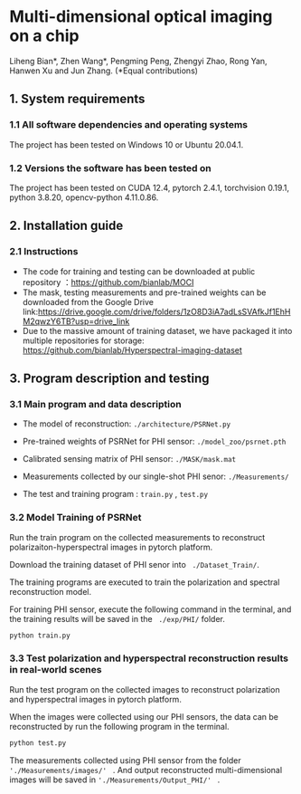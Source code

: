 # Multi-dimensional optical imaging on a chip

Liheng Bian\*, Zhen Wang\*, Pengming Peng, Zhengyi Zhao, Rong Yan, Hanwen Xu and Jun Zhang. (*Equal contributions)



## 1. System requirements

### 1.1 All software dependencies and operating systems

The project has been tested on Windows 10 or Ubuntu 20.04.1.

### 1.2 Versions the software has been tested on

The project has been tested on CUDA 12.4, pytorch 2.4.1, torchvision 0.19.1,  python 3.8.20, opencv-python 4.11.0.86. 



## 2. Installation guide

### 2.1 Instructions

- The code for training and testing can be downloaded at public repository ：https://github.com/bianlab/MOCI
- The mask, testing measurements and pre-trained weights can be downloaded from the Google Drive link:https://drive.google.com/drive/folders/1zO8D3iA7adLsSVAfkJf1EhHM2qwzY6TB?usp=drive_link
- Due to the massive amount of training dataset, we have packaged it into multiple repositories for storage: https://github.com/bianlab/Hyperspectral-imaging-dataset



## 3. Program description and testing

### 3.1 Main program and data description

- The model of reconstruction:  `./architecture/PSRNet.py` 

- Pre-trained weights of PSRNet for PHI sensor:   `./model_zoo/psrnet.pth` 

- Calibrated sensing matrix of PHI sensor:   `./MASK/mask.mat` 

- Measurements collected by our single-shot PHI senor:   `./Measurements/` 

- The test and training program :    `train.py` , `test.py` 

  

### 3.2 Model Training of PSRNet

Run the train program on the collected measurements to reconstruct polarizaiton-hyperspectral images in pytorch platform.

Download the training dataset of PHI senor into ` ./Dataset_Train/`. 

The training programs are executed to train the polarization and spectral reconstruction model. 

For training PHI sensor,  execute the following command in the terminal, and the training results will be saved in the ` ./exp/PHI/` folder.

```python
python train.py 
```



### 3.3 Test polarization and hyperspectral reconstruction results in real-world scenes

Run the test program on the collected images to reconstruct polarization and hyperspectral images in pytorch platform.

When the images were collected using our PHI sensors,  the data can be reconstructed by run the following program in the terminal.

```python
python test.py
```

The measurements collected using PHI sensor from the folder  `'./Measurements/images/' `  . And output reconstructed multi-dimensional images  will be saved in  `'./Measurements/Output_PHI/' `  .



